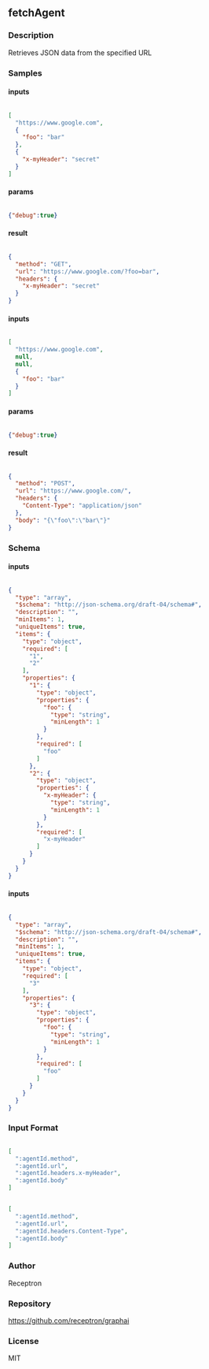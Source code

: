 ## fetchAgent

### Description

Retrieves JSON data from the specified URL

### Samples

#### inputs

```json

[
  "https://www.google.com",
  {
    "foo": "bar"
  },
  {
    "x-myHeader": "secret"
  }
]

````

#### params

```json

{"debug":true}

````

#### result

```json

{
  "method": "GET",
  "url": "https://www.google.com/?foo=bar",
  "headers": {
    "x-myHeader": "secret"
  }
}

````
#### inputs

```json

[
  "https://www.google.com",
  null,
  null,
  {
    "foo": "bar"
  }
]

````

#### params

```json

{"debug":true}

````

#### result

```json

{
  "method": "POST",
  "url": "https://www.google.com/",
  "headers": {
    "Content-Type": "application/json"
  },
  "body": "{\"foo\":\"bar\"}"
}

````

### Schema

#### inputs

```json

{
  "type": "array",
  "$schema": "http://json-schema.org/draft-04/schema#",
  "description": "",
  "minItems": 1,
  "uniqueItems": true,
  "items": {
    "type": "object",
    "required": [
      "1",
      "2"
    ],
    "properties": {
      "1": {
        "type": "object",
        "properties": {
          "foo": {
            "type": "string",
            "minLength": 1
          }
        },
        "required": [
          "foo"
        ]
      },
      "2": {
        "type": "object",
        "properties": {
          "x-myHeader": {
            "type": "string",
            "minLength": 1
          }
        },
        "required": [
          "x-myHeader"
        ]
      }
    }
  }
}

````
#### inputs

```json

{
  "type": "array",
  "$schema": "http://json-schema.org/draft-04/schema#",
  "description": "",
  "minItems": 1,
  "uniqueItems": true,
  "items": {
    "type": "object",
    "required": [
      "3"
    ],
    "properties": {
      "3": {
        "type": "object",
        "properties": {
          "foo": {
            "type": "string",
            "minLength": 1
          }
        },
        "required": [
          "foo"
        ]
      }
    }
  }
}

````

### Input Format

```json

[
  ":agentId.method",
  ":agentId.url",
  ":agentId.headers.x-myHeader",
  ":agentId.body"
]

````
```json

[
  ":agentId.method",
  ":agentId.url",
  ":agentId.headers.Content-Type",
  ":agentId.body"
]

````

### Author

Receptron

### Repository

https://github.com/receptron/graphai


### License

MIT

